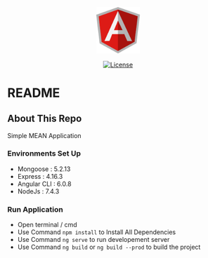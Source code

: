 <p align="center"><img src="https://github.com/abdillahsatari/SAMPLE-MEAN-STACK-PROJECT/blob/master/src/assets/angular-icon.svg" width="100"></p>
<p align="center">
<a href="https://packagist.org/packages/laravel/framework"><img src="https://poser.pugx.org/laravel/framework/license.svg" alt="License"></a>
</p>

# README

## About This Repo ##

Simple MEAN Application

### Environments Set Up

* Mongoose    : 5.2.13
* Express     : 4.16.3
* Angular CLI : 6.0.8
* NodeJs      : 7.4.3

### Run Application

* Open terminal / cmd
* Use Command `npm install` to Install All Dependencies
* Use Command `ng serve` to run developement server
* Use Command `ng build` or `ng build --prod` to build the project
